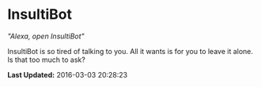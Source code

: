 # InsultiBot
*"Alexa, open InsultiBot"*

InsultiBot is so tired of talking to you.  All it wants is for you to leave it alone.  Is that too much to ask?

**Last Updated:** 2016-03-03 20:28:23
